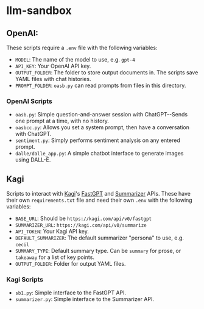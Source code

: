 # llm-sandbox

## OpenAI:

These scripts require a `.env` file with the following variables:

* `MODEL`: The name of the model to use, e.g. `gpt-4`
* `API_KEY`: Your OpenAI API key.
* `OUTPUT_FOLDER`: The folder to store output documents in. The scripts save YAML files with chat histories.
* `PROMPT_FOLDER`: `oasb.py` can read prompts from files in this directory.

### OpenAI Scripts

* `oasb.py`: Simple question-and-answer session with ChatGPT--Sends one prompt at a time, with no history.
* `oasbcc.py`: Allows you set a system prompt, then have a conversation with ChatGPT.
* `sentiment.py`: Simply performs sentiment analysis on any entered prompt.
* `dalle/dalle_app.py`: A simple chatbot interface to generate images using DALL-E.

## Kagi

Scripts to interact with [Kagi](https://kagi.com/)'s [FastGPT](https://help.kagi.com/kagi/api/fastgpt.html) and [Summarizer](https://help.kagi.com/kagi/api/summarizer.html) APIs. These have their own `requirements.txt` file and need their own `.env` with the following variables:

* `BASE_URL`: Should be `https://kagi.com/api/v0/fastgpt`
* `SUMMARIZER_URL`: `https://kagi.com/api/v0/summarize`
* `API_TOKEN`: Your Kagi API key.
* `DEFAULT_SUMMARIZER`: The default summarizer "persona" to use, e.g. `cecil`
* `SUMMARY_TYPE`: Default summary type. Can be `summary` for prose, or `takeaway` for a list of key points.
* `OUTPUT_FOLDER`: Folder for output YAML files.

### Kagi Scripts

* `sb1.py`: Simple interface to the FastGPT API.
* `summarizer.py`: Simple interface to the Summarizer API.
